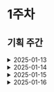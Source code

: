 # 1주차

## 기획 주간

<details>
<summary>2025-01-13</summary>

### 📘 학습한 내용

- Three.js 설치 방법(NPM 및 CDN 사용법)
- Three.js의 핵심 구성 및 요소 이해
  - 장면 : scene, 3D 장면의 기본 컨테이너.
  - 객체 : mesh, 장면에 배치되는 3D 객체(기하학적 형태 + 재질).
  - 카메라 : camera, 3D 장면을 보는 시점.
  - 렌더러 : renderer, HTML의 Canvas 요소에 3D 장면을 렌더링.
  - WebGL : 웹 브라우저에서 플러그인 없이 3D 그래픽을 구현할 수 있도록 도와주는 javascript API.

---

### 🛠️ 오늘 한 작업

- 아동 학습 페이지 프로토타입 제작
  - 자폐성 장애 아동을 위한 학습 페이지를 Three.js를 사용하여 3D로 구현
  - 메인 페이지를 피그마를 사용하여 홈페이지 초안 구현
- 자폐성 장애 아동 관련 협회 및 센터 조사
  - 국내 주요 자폐성 장애 지원 기괌 및 협회 목록 작성

---

### 📝 추가 메모

- 아동 챗봇 관련 추가 자료조사 필요
</details>

<details>
<summary>2025-01-14</summary>

### 📘 학습한 내용

- Figma 스크롤의 구성
- 스크롤은 컨테이너의 크기와 콘텐츠의 크기롤 구성되어있다.
- 스크롤은 콘텐츠가 담고 있는 컨테이너(프레임)의 크기보다 안에 담겨 있는 콘텐츠의 크기가 더 클때 실행이 가능하다.
- 스크롤의 종료는 prototype으로 확인이 가능하다.

```
스크롤의 종류
  - Horizontal(가로)
  - vertical(세로)
  - Horizontal and Vertical(가로 세로 모두)
```

## ![alt text](image/image.png)

### 🛠️ 오늘 한 작업

- 피그마를 활용하여 화면설계서 초안 작성
  - 학부모 및 상담사의 데이터 분석 페이지 구성
    - 일별 영상 데이터
    - 아동 학습 분석 차트
  - 아동 페이지 전체 구성
    - 게임형 학습 인터페이스 설계
    - 보상 시스템(카드) 구현 화면
  - 학부모, 상담사 메인페이지 구성
- 자폐성 장애 아동 관련 협회 및 센터 조사
  - 공공데이터를 활용하여 전국에 아동 자폐 스펙트럼 관련 치료 협회 조사
  - 치료 기관 리스트 작성
- 자폐성 장애 아동 영상데이터 자료 조사
  - 상호작용 및 영상 표현 관련 영상

---

### 📝 추가 메모

- 이번주에 배운 피그마와 three.js를 활용하여 화면설계도 구성 완수하기
  - 아동 페이지 : three.js 활용
- 치료 기관 리스트에 보낼 자문 초안 작성하기
  - 자문 요청 목적 및 범위 정리
  - 필요한 데이터 항목 리스트 작성
  - 아동 치료 관련 전문적 조언 요청 사항 정리
  </details>

<details>
<summary>2025-01-15</summary>

### 📘 학습한 내용

#### 피그마 프로토타입

- 피그마 프로토타입은 디자이너가 설계한 화면을 실제로 작동하는 것처럼 시뮬레이션할 수 있는 기능.
- 이를 통해 화면 간의 연결을 설정하고, 사용자가 버튼을 클릭하거나 특정 동작을 했을 때 어떤 화면으로 이동하는지를 시각적으로 표현
- 프로토타입을 사용하면 사용자 흐름을 테스트하고, 디자인이 사용자 경험(UX)에 적합한지 미리 확인

---

#### 주요 기능

1. **화면 간 이동 구현**

   - 클릭 가능한 링크를 통해 화면 간 이동 경로 설정
   - 사용자 흐름을 시뮬레이션 가능

2. **실시간 협업**

   - 디자이너와 개발자 간 실시간 작업 공유 및 협업

3. **프로토타입 제작의 중요성**
   - 사용자 경험(UX) 테스트
   - 빠른 피드백 및 수정 가능
   - 개발 전 디자인 검증

---

![alt text](image/0115.png)

#### 피그마에서 프로토타입 제작 방법

1. 화면을 디자인한 후, 연결 도구를 사용해 화면 간 이동 경로를 설정
2. 애니메이션 효과(예: 슬라이드, 페이드)를 추가
3. 미리보기 기능을 활용하거나 공유 링크를 생성해 팀원과 작업을 검토

---

### 🛠️ 오늘 한 작업

#### 화면설계도, 정보구조도 수정 및 구체화

#### **대표적인 수정**

1. **전반적인 데이터 구조 변경**

   - 비밀번호 변경 및 찾기 기능에 회원 유형 선택 옵션 추가
   - 카드 페이지와 수토리 페이지 구성 방식 수정
   - 학습 페이지 하위에 **카드리스트**와 **복습 모드** 추가
   - 상담사의 예약 기능(CRUD) 수정 및 예약 관리 기능 강화

2. **질문 게시판 분류 및 추가**

   - 게시판 사용성을 개선하기 위해 **공지사항**, **FAQ**, **질문/상담** 세 가지 분류를 추가 설계
   - 질문 주제별 분류 및 검색 기능 설계
   - 전문가 답변 기능 유지 및 사용자 편의성 개선

3. **게임 내 화상 연결 화면 설계**
   - 게임 화면 실시간 공유 기능 설계
   - 상담사 입장 루트를 간소화하고 사용자 흐름 최적화
   - 화상 연결 중 텍스트 채팅 기능 추가

---

### 📝 추가 메모

- 디자인 조사가 필요
  - 사용자 UI, UX 설계의 최신 트렌드를 반영하기 위해 추가적인 디자인 조사가 필요
- 협업 중 느낀 점
  - 디자인 디테일을 먼저 논의할지, 전체적인 구조를 먼저 개발할지에 대한 접근 방식이 달랐음
  - 우선순위와 작업 방식을 미리 논의해 합의를 이루는 것이 중요하다는 것을 느낌
    - 각자 선호하는 작업 방식을 고수할 때 발생할 수 있는 갈등을 예방하기 위해, 프로젝트 시작 전에 전체적인 흐름과 우선순위를 명확히 정리하는 것이 중요하다는 것을 깨달음

</details>

<details>
<summary>2025-01-16</summary>

### 🛠️ 오늘 한 작업

1. 학부모, 상담사 메인페이지, 아이 데이터 페이지 수정

- 기존 레이아웃 및 UI 개선
- 주요 정보 표시 방식 최적화

2. 챗봇 기능 페이지 추가

- 질문 응답 기능 설계
- 기본 대화 흐름 구조 작성

3. 게임 스토리 확정

- 아이의 관심과 상호작용을 끌어내기 위한 스토리 설계
- 레벨 구조 개발

4. 수정된 화면설계서를 보고 정보구조도 수정

- 추가된 페이지에 대한 데이터 흐름 수정
  ![alt text](image.png)
  ![alt text](image-1.png)![alt text](image-2.png)
  ![alt text](image-3.png)

---

### 📝 추가 메모

- 프로토타입 + 디자인 하기

  - 전체 UI/UX 시뮬레이션 테스트
  - 컬러 팔레트와 주요 컴포넌트 스타일링 확정하기

- 기획 초안 과정에서 세심하게 점검하지 못해 작업을 몇 차례 반복하는 일이 있었습니다. 이를 계기로 처음부터 더 철저히 준비하는 자세의 중요성을 느꼈습니다.

</details>
